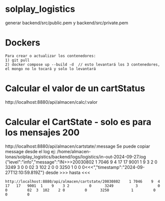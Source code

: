 # solplay_logistics

generar backend/src/public.pem y backend/src/private.pem


# Dockers
    Para crear o actualizar los contenedores:
    1) git pull 
    2) docker compose up --build -d  // esto levantará los 3 contenedores, el mongo no lo tocará y solo lo levantará
    
# Calcular el valor de un cartStatus
http://localhost:8880/api/almacen/calc/:valor

# Calcular el CartState - solo es para los mensajes 200
http://localhost:8880/api/almacen/cartstate/:message
Se puede copiar message desde el log 
    ej: /home/almacen-lonas/solplay_logistics/backend/logs/logistics/in-out-2024-09-27.log
    {"level":"info","message":"IN>>>20030802    1 7046    9  4   17   17   9001  1    9    3 2         0      3249          3         0         0         02  3  102    2 0         0      3250          1         0         0         0<<<","timestamp":"2024-09-27T12:10:59.819Z"}
    desde >>>  hasta <<<

    http://localhost:8880/api/almacen/cartstate/20030802    1 7046    9  4   17   17   9001  1    9    3 2         0      3249          3         0         0         02  3  102    2 0         0      3250          1         0         0         0


